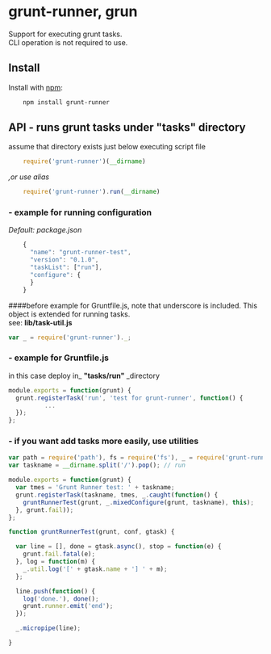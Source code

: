 # grunt-runner, grun

Support for executing grunt tasks.  
CLI operation is not required to use.

## Install

Install with [npm](http://npmjs.org/):
```sh
    npm install grunt-runner
```
## API - runs grunt tasks under "tasks" directory 
assume that directory exists just below executing script file
```js
    require('grunt-runner')(__dirname)
```
*,or use alias*
```js
    require('grunt-runner').run(__dirname)
```
### - example for running configuration
_Default: package.json_
```js
    {
      "name": "grunt-runner-test",
      "version": "0.1.0",
      "taskList": ["run"],
      "configure": {
      }
    }
```
####before example for Gruntfile.js, note that underscore is included.
This object is extended for running tasks.  
see: __lib/task-util.js__
```js
var _ = require('grunt-runner')._;
```
### - example for Gruntfile.js
in this case deploy in_ __"tasks/run"__ _directory
```js
module.exports = function(grunt) {
  grunt.registerTask('run', 'test for grunt-runner', function() {
          ...
  });
};
```
### - if you want add tasks more easily, use utilities
```js
var path = require('path'), fs = require('fs'), _ = require('grunt-runner')._;
var taskname = __dirname.split('/').pop(); // run

module.exports = function(grunt) {
  var tmes = 'Grunt Runner test: ' + taskname;
  grunt.registerTask(taskname, tmes, _.caught(function() {
    gruntRunnerTest(grunt, _.mixedConfigure(grunt, taskname), this);
  }, grunt.fail));
};

function gruntRunnerTest(grunt, conf, gtask) {

  var line = [], done = gtask.async(), stop = function(e) {
    grunt.fail.fatal(e);
  }, log = function(m) {
    _.util.log('[' + gtask.name + '] ' + m);
  };

  line.push(function() {
    log('done.'), done();
    grunt.runner.emit('end');
  });

  _.micropipe(line);

}
```

